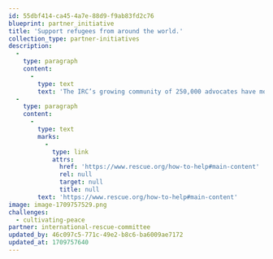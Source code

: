 ```yaml
---
id: 55dbf414-ca45-4a7e-88d9-f9ab83fd2c76
blueprint: partner_initiative
title: 'Support refugees from around the world.'
collection_type: partner-initiatives
description:
  -
    type: paragraph
    content:
      -
        type: text
        text: 'The IRC’s growing community of 250,000 advocates have mobilized to make over 10,000 personal phone calls to their members of Congress since the beginning of 2018. Their voices are keeping refugee issues at the forefront, and are forcing legislators to pressure the U.S. administration to uphold America’s legacy of welcome.'
  -
    type: paragraph
    content:
      -
        type: text
        marks:
          -
            type: link
            attrs:
              href: 'https://www.rescue.org/how-to-help#main-content'
              rel: null
              target: null
              title: null
        text: 'https://www.rescue.org/how-to-help#main-content'
image: image-1709757529.png
challenges:
  - cultivating-peace
partner: international-rescue-committee
updated_by: 46c097c5-771c-49e2-b8c6-ba6009ae7172
updated_at: 1709757640
---
```

